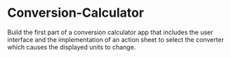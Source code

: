 # Conversion-Calculator
Build the first part of a conversion calculator app that includes the user interface and the implementation of an action sheet to select the converter which causes the displayed units to change.
